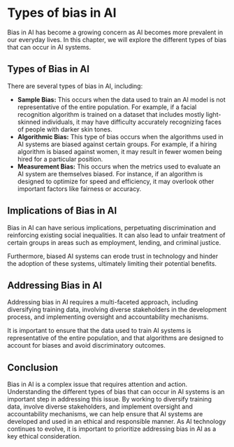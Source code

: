 Types of bias in AI
==========================================

Bias in AI has become a growing concern as AI becomes more prevalent in our everyday lives. In this chapter, we will explore the different types of bias that can occur in AI systems.

Types of Bias in AI
-------------------

There are several types of bias in AI, including:

* **Sample Bias:** This occurs when the data used to train an AI model is not representative of the entire population. For example, if a facial recognition algorithm is trained on a dataset that includes mostly light-skinned individuals, it may have difficulty accurately recognizing faces of people with darker skin tones.
* **Algorithmic Bias:** This type of bias occurs when the algorithms used in AI systems are biased against certain groups. For example, if a hiring algorithm is biased against women, it may result in fewer women being hired for a particular position.
* **Measurement Bias:** This occurs when the metrics used to evaluate an AI system are themselves biased. For instance, if an algorithm is designed to optimize for speed and efficiency, it may overlook other important factors like fairness or accuracy.

Implications of Bias in AI
--------------------------

Bias in AI can have serious implications, perpetuating discrimination and reinforcing existing social inequalities. It can also lead to unfair treatment of certain groups in areas such as employment, lending, and criminal justice.

Furthermore, biased AI systems can erode trust in technology and hinder the adoption of these systems, ultimately limiting their potential benefits.

Addressing Bias in AI
---------------------

Addressing bias in AI requires a multi-faceted approach, including diversifying training data, involving diverse stakeholders in the development process, and implementing oversight and accountability mechanisms.

It is important to ensure that the data used to train AI systems is representative of the entire population, and that algorithms are designed to account for biases and avoid discriminatory outcomes.

Conclusion
----------

Bias in AI is a complex issue that requires attention and action. Understanding the different types of bias that can occur in AI systems is an important step in addressing this issue. By working to diversify training data, involve diverse stakeholders, and implement oversight and accountability mechanisms, we can help ensure that AI systems are developed and used in an ethical and responsible manner. As AI technology continues to evolve, it is important to prioritize addressing bias in AI as a key ethical consideration.


